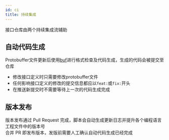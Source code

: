 ```yaml
---
id: ci
title: 持续集成
---
```


接口仓库由两个持续集成流辅助

## 自动代码生成

Protobuffer文件更新后使用[buf](https://buf.build/)进行格式检查及代码生成，生成的代码会被提交至仓库

- 修改接口定义时只需要修改protobuffer文件
- 任何影响接口定义的修改的提交信息都应以`feat:`或`fix:`开头
- 在推送新提交时不需要等待上一次的代码生成完成

## 版本发布

版本发布通过 Pull Request 完成，脚本会自动生成更新日志并提升各个编程语言工程文件中的版本号  
合并 PR 即发布版本，发版前需要人工确认自动代码生成已经完成